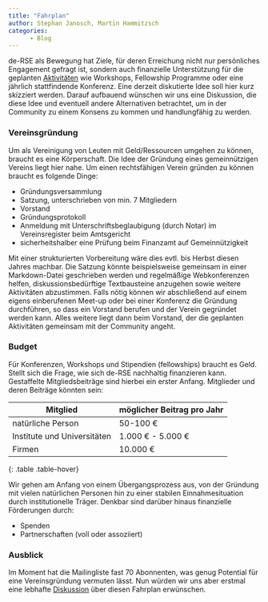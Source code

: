 ```yaml
---
title: "Fahrplan"
author: Stephan Janosch, Martin Hammitzsch
categories: 
      - Blog
---
```


de-RSE als Bewegung hat Ziele, für deren Erreichung nicht nur persönliches Engagement gefragt ist, sondern auch finanzielle Unterstützung für die geplanten [Aktivitäten](https://www.de-rse.org/de/aims.html) wie Workshops, Fellowship Programme oder eine jährlich stattfindende Konferenz. Eine derzeit diskutierte Idee soll hier kurz skizziert werden. Darauf aufbauend wünschen wir uns eine Diskussion, die diese Idee und eventuell andere Alternativen betrachtet, um in der Community zu einem Konsens zu kommen und handlungfähig zu werden.
 
### Vereinsgründung

Um als Vereinigung von Leuten mit Geld/Ressourcen umgehen zu können, braucht es eine Körperschaft. Die Idee der Gründung eines gemeinnützigen Vereins liegt hier nahe. Um einen rechtsfähigen Verein gründen zu können braucht es folgende Dinge:

* Gründungsversammlung 
* Satzung, unterschrieben von min. 7 Mitgliedern
* Vorstand
* Gründungsprotokoll
* Anmeldung mit Unterschriftsbeglaubigung (durch Notar) im Vereinsregister beim Amtsgericht
* sicherheitshalber eine Prüfung beim Finanzamt auf Gemeinnützigkeit

Mit einer strukturierten Vorbereitung wäre dies evtl. bis Herbst diesen Jahres machbar. Die Satzung könnte beispielsweise gemeinsam in einer Markdown-Datei geschrieben werden und regelmäßige Webkonferenzen helfen, diskussionsbedürftige Textbausteine anzugehen sowie weitere Aktivitäten abzustimmen. Falls nötig können wir abschließend auf einem eigens einberufenen Meet-up oder bei einer Konferenz die Gründung durchführen, so dass ein Vorstand berufen und der Verein gegründet werden kann. Alles weitere liegt dann beim Vorstand, der die geplanten Aktivitäten gemeinsam mit der Community angeht.

### Budget

Für Konferenzen, Workshops und Stipendien (fellowships) braucht es Geld. Stellt sich die Frage, wie sich de-RSE nachhaltig finanzieren kann. Gestaffelte Mitgliedsbeiträge sind hierbei ein erster Anfang. Mitglieder und deren Beiträge könnten sein:

| Mitglied | möglicher Beitrag pro Jahr |
| --- | --- |
| natürliche Person | 50-100 € |
| Institute und Universitäten | 1.000 € - 5.000 € |
| Firmen | 10.000 € |
{: .table .table-hover}

Wir gehen am Anfang von einem Übergangsprozess aus, von der Gründung mit vielen natürlichen Personen hin zu einer stabilen Einnahmesituation durch institutionelle Träger. Denkbar sind darüber hinaus finanzielle Förderungen durch:
 
* Spenden
* Partnerschaften (voll oder assoziiert)

### Ausblick
 
Im Moment hat die Mailingliste fast 70 Abonnenten, was genug Potential für eine Vereinsgründung vermuten lässt. Nun würden wir uns aber erstmal eine lebhafte [Diskussion](/de/join.html) über diesen Fahrplan erwünschen.

